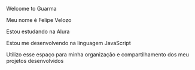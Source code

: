 Welcome to Guarma

Meu nome é Felipe Velozo

Estou estudando na Alura

Estou me desenvolvendo na linguagem JavaScript

Utilizo esse espaço para minha organização e compartilhamento dos meu projetos desenvolvidos
